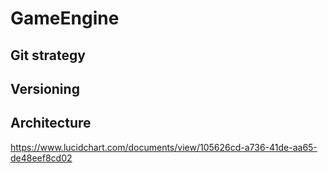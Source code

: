 # GameEngine

## Git strategy

## Versioning

## Architecture

https://www.lucidchart.com/documents/view/105626cd-a736-41de-aa65-de48eef8cd02
